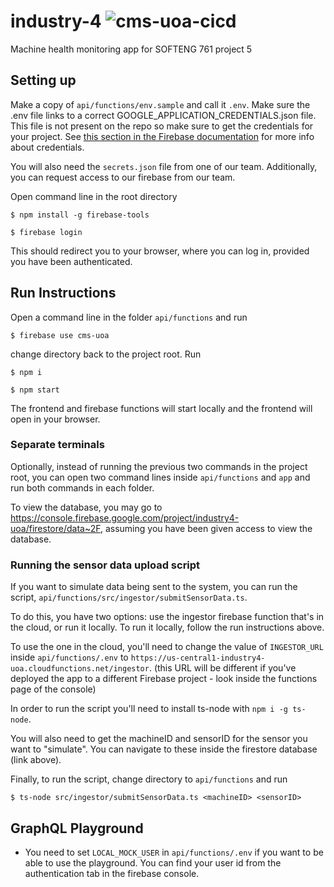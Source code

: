 # industry-4 ![cms-uoa-cicd](https://github.com/cooma04/cms-uoa/workflows/cms-uoa-cicd/badge.svg)

Machine health monitoring app for SOFTENG 761 project 5

## Setting up

Make a copy of `api/functions/env.sample` and call it `.env`. Make sure the .env file links to a correct GOOGLE_APPLICATION_CREDENTIALS.json file. This file is not present on the repo so make sure to get the credentials for your project. See [this section in the Firebase documentation](https://firebase.google.com/docs/admin/setup#initialize-sdk) for more info about credentials.

You will also need the `secrets.json` file from one of our team. Additionally, you can request access to our firebase from our team.

Open command line in the root directory

`$ npm install -g firebase-tools`

`$ firebase login`

This should redirect you to your browser, where you can log in, provided you have been authenticated.

## Run Instructions

Open a command line in the folder `api/functions` and run

`$ firebase use cms-uoa`

change directory back to the project root. Run

`$ npm i`

`$ npm start`

The frontend and firebase functions will start locally and the frontend will open in your browser.

### Separate terminals

Optionally, instead of running the previous two commands in the project root, you can open two command lines inside `api/functions` and `app` and run both commands in each folder.

To view the database, you may go to https://console.firebase.google.com/project/industry4-uoa/firestore/data~2F, assuming you have been given access to view the database.

### Running the sensor data upload script

If you want to simulate data being sent to the system, you can run the script, `api/functions/src/ingestor/submitSensorData.ts`. 

To do this, you have two options: use the ingestor firebase function that's in the cloud, or run it locally. To run it locally, follow the run instructions above. 

To use the one in the cloud, you'll need to change the value of `INGESTOR_URL` inside `api/functions/.env` to `https://us-central1-industry4-uoa.cloudfunctions.net/ingestor`. (this URL will be different if you've deployed the app to a different Firebase project - look inside the functions page of the console)

In order to run the script you'll need to install ts-node with `npm i -g ts-node`. 

You will also need to get the machineID and sensorID for the sensor you want to "simulate". You can navigate to these inside the firestore database (link above). 

Finally, to run the script, change directory to `api/functions` and run 

`$ ts-node src/ingestor/submitSensorData.ts <machineID> <sensorID>`

## GraphQL Playground

- You need to set `LOCAL_MOCK_USER` in `api/functions/.env` if you want to be able to use the playground. You can find your user id from the authentication tab in the firebase console.
